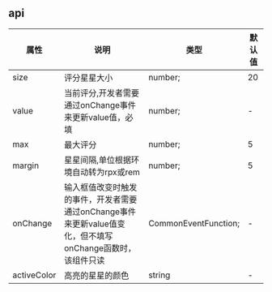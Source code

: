 ## api
|  属性   | 说明  | 类型 | 默认值 |
|  ----  | ----  | ---- | ---- |
| size | 评分星星大小 | number; | 20 |
| value | 当前评分,开发者需要通过onChange事件来更新value值，必填 | number; | - |
| max | 最大评分 | number; | 5 |
| margin | 星星间隔,单位根据环境自动转为rpx或rem | number; | 5 |
| onChange | 输入框值改变时触发的事件，开发者需要通过onChange事件来更新value值变化，但不填写onChange函数时，该组件只读 | CommonEventFunction; | - |
| activeColor | 高亮的星星的颜色 | string | - |
